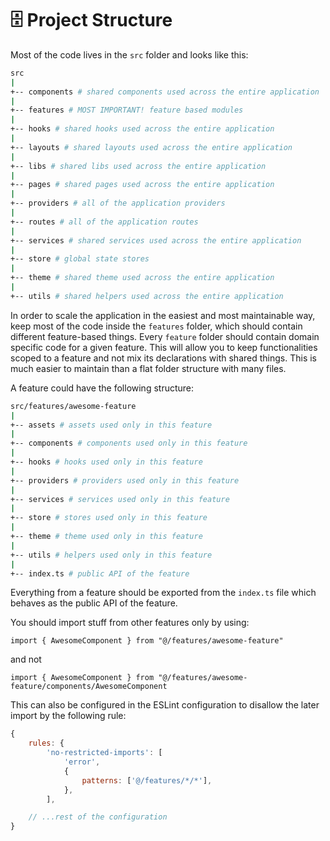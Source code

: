 # 🗄️ Project Structure

Most of the code lives in the `src` folder and looks like this:

```sh
src
|
+-- components # shared components used across the entire application
|
+-- features # MOST IMPORTANT! feature based modules
|
+-- hooks # shared hooks used across the entire application
|
+-- layouts # shared layouts used across the entire application
|
+-- libs # shared libs used across the entire application
|
+-- pages # shared pages used across the entire application
|
+-- providers # all of the application providers
|
+-- routes # all of the application routes
|
+-- services # shared services used across the entire application
|
+-- store # global state stores
|
+-- theme # shared theme used across the entire application
|
+-- utils # shared helpers used across the entire application
```

In order to scale the application in the easiest and most maintainable way, keep most of the code inside the `features` folder, which should contain different feature-based things. Every `feature` folder should contain domain specific code for a given feature. This will allow you to keep functionalities scoped to a feature and not mix its declarations with shared things. This is much easier to maintain than a flat folder structure with many files.

A feature could have the following structure:

```sh
src/features/awesome-feature
|
+-- assets # assets used only in this feature
|
+-- components # components used only in this feature
|
+-- hooks # hooks used only in this feature
|
+-- providers # providers used only in this feature
|
+-- services # services used only in this feature
|
+-- store # stores used only in this feature
|
+-- theme # theme used only in this feature
|
+-- utils # helpers used only in this feature
|
+-- index.ts # public API of the feature
```

Everything from a feature should be exported from the `index.ts` file which behaves as the public API of the feature.

You should import stuff from other features only by using:

`import { AwesomeComponent } from "@/features/awesome-feature"`

and not

`import { AwesomeComponent } from "@/features/awesome-feature/components/AwesomeComponent`

This can also be configured in the ESLint configuration to disallow the later import by the following rule:

```js
{
    rules: {
        'no-restricted-imports': [
            'error',
            {
                patterns: ['@/features/*/*'],
            },
        ],

    // ...rest of the configuration
}
```
